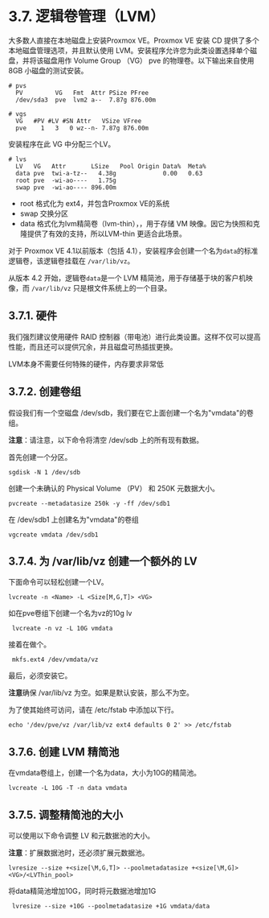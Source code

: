 # 3.7. 逻辑卷管理（LVM）

大多数人直接在本地磁盘上安装Proxmox VE。Proxmox VE 安装 CD 提供了多个本地磁盘管理选项，并且默认使用 LVM。安装程序允许您为此类设置选择单个磁盘，并将该磁盘用作 Volume Group （VG） pve 的物理卷。以下输出来自使用 8GB 小磁盘的测试安装。
```
# pvs
  PV         VG   Fmt  Attr PSize PFree
  /dev/sda3  pve  lvm2 a--  7.87g 876.00m

# vgs
  VG   #PV #LV #SN Attr   VSize VFree
  pve    1   3   0 wz--n- 7.87g 876.00m
```

安装程序在此 VG 中分配三个LV。

```
# lvs
  LV   VG   Attr       LSize   Pool Origin Data%  Meta%
  data pve  twi-a-tz--   4.38g             0.00   0.63
  root pve  -wi-ao----   1.75g
  swap pve  -wi-ao---- 896.00m
```

- root 格式化为 ext4，并包含Proxmox VE的系统
- swap 交换分区
- data 格式化为lvm精简卷（lvm-thin），，用于存储 VM 映像。因它为快照和克隆提供了有效的支持，所以LVM-thin 更适合此场景。

对于 Proxmox VE 4.1以前版本（包括 4.1），安装程序会创建一个名为`data`的标准逻辑卷，该逻辑卷挂载在 `/var/lib/vz`。

从版本 4.2 开始，逻辑卷`data`是一个 LVM 精简池，用于存储基于块的客户机映像，而 `/var/lib/vz` 只是根文件系统上的一个目录。

## 3.7.1. 硬件

我们强烈建议使用硬件 RAID 控制器（带电池）进行此类设置。这样不仅可以提高性能，而且还可以提供冗余，并且磁盘可热插拔更换。

LVM本身不需要任何特殊的硬件，内存要求非常低


## 3.7.2. 创建卷组

假设我们有一个空磁盘 /dev/sdb，我们要在它上面创建一个名为"vmdata"的卷组。

**注意**：请注意，以下命令将清空 /dev/sdb 上的所有现有数据。

首先创建一个分区。

```
sgdisk -N 1 /dev/sdb
```

创建一个未确认的 Physical Volume （PV） 和 250K 元数据大小。

```
pvcreate --metadatasize 250k -y -ff /dev/sdb1
```

在 /dev/sdb1 上创建名为"vmdata"的卷组

```
vgcreate vmdata /dev/sdb1
```

## 3.7.4. 为 /var/lib/vz 创建一个额外的 LV

下面命令可以轻松创建一个LV。

```
lvcreate -n <Name> -L <Size[M,G,T]> <VG>
```

如在pve卷组下创建一个名为vz的10g lv

```
 lvcreate -n vz -L 10G vmdata
```

接着在做个。

```
 mkfs.ext4 /dev/vmdata/vz
```

最后，必须安装它。

**注意**确保 /var/lib/vz 为空。如果是默认安装，那么不为空。


为了使其始终可访问，请在 /etc/fstab 中添加以下行。

```
echo '/dev/pve/vz /var/lib/vz ext4 defaults 0 2' >> /etc/fstab
```

## 3.7.6. 创建 LVM 精简池

在vmdata卷组上，创建一个名为data，大小为10G的精简池。

```
lvcreate -L 10G -T -n data vmdata
```

## 3.7.5. 调整精简池的大小

可以使用以下命令调整 LV 和元数据池的大小。

**注意**：扩展数据池时，还必须扩展元数据池。


```
lvresize --size +<size[\M,G,T]> --poolmetadatasize +<size[\M,G]> <VG>/<LVThin_pool>
```
将data精简池增加10G，同时将元数据池增加1G

```
 lvresize --size +10G --poolmetadatasize +1G vmdata/data
```

